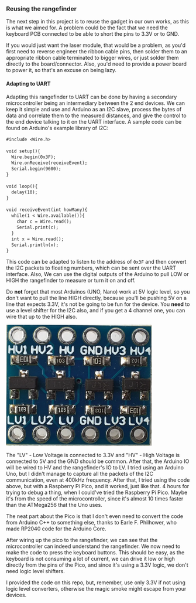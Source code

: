 ### Reusing the rangefinder

The next step in this project is to reuse the gadget in our own works, as this is what we aimed for. A problem could be the fact that we need the keyboard PCB connected to be able to short the pins to 3.3V or to GND. 

If you would just want the laser module, that would be a problem, as you'd first need to reverse engineer the ribbon cable pins, then solder them to an appropriate ribbon cable terminated to bigger wires, or just solder them directly to the board/connector. Also, you'd need to provide a power board to power it, so that's an excuse on being lazy.

#### Adapting to UART

Adapting this rangefinder to UART can be done by having a secondary microcontroller being an intermediary between the 2 end devices. We can keep it simple and use and Arduino as an I2C slave, process the bytes of data and correlate them to the measured distances, and give the control to the end device talking to it on the UART interface. A sample code can be found on Arduino's example library of I2C:

    #include <Wire.h>
    
    void setup(){
      Wire.begin(0x3F); 
      Wire.onReceive(receiveEvent);
      Serial.begin(9600);
    }
    
    void loop(){
      delay(10);
    }
    
    void receiveEvent(int howMany){
      while(1 < Wire.available()){
        char c = Wire.read();
        Serial.print(c);
      }
      int x = Wire.read();
      Serial.println(x);
    }

This code can be adapted to listen to the address of `0x3F` and then convert the I2C packets to floating numbers, which can be sent over the UART interface. Also, We can use the digital outputs of the Arduino to pull LOW or HIGH the rangefinder to measure or turn it on and off. 

Do **not** forget that most Arduinos (UNO, Nano) work at 5V logic level, so you don't want to pull the line HIGH directly, because you'll be pushing 5V on a line that expects 3.3V, it's not be going to be fun for the device. You **need** to use a level shifter for the I2C also, and if you get a 4 channel one, you can wire that up to the HIGH also.

![Logic Level Shifter](https://raw.githubusercontent.com/AndreiVladescu/Reverse-Engineering-Laser-Rangefinder/main/images/logic_level_shifter.png)

The "LV" - Low Voltage is connected to 3.3V and "HV" - High Voltage is connected to 5V and the GND should be common. After that, the Arduino IO will be wired to HV and the rangefinder's IO to LV. I tried using an Arduino Uno, but I didn't manage to capture all the packets of the I2C communication, even at 400kHz frequency. After that, I tried using the code above, but with a Raspberry Pi Pico, and it worked, just like that. 4 hours for trying to debug a thing, when I could've tried the Raspberry Pi Pico. Maybe it's from the speed of the microcontroller, since it's almost 10 times faster than the ATMega256 that the Uno uses.

The neat part about the Pico is that I don't even need to convert the code from Arduino C++ to something else, thanks to Earle F. Philhower, who made RP2040 code for the Arduino Core.

 After wiring up the pico to the rangefinder,  we can see that the microcontroller can indeed understand the rangefinder. We now need to make the code to press the keyboard buttons. This should be easy, as the keyboard is not consuming a lot of current, we can drive it low or high directly from the pins of the Pico, and since it's using a 3.3V logic, we don't need logic level shifters.

I provided the code on this repo, but, remember, use only 3.3V if not using logic level converters, otherwise the magic smoke might escape from your devices.
